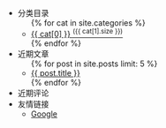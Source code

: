 <aside>
<div class="page-sidebar">
      <ul>
        <li>
          <a>分类目录</a>
          <ul class="sub-menu light">
              {% for cat in site.categories %}
                <li><a href="/categories.html#{{ cat[0] }}-ref" title="{{ cat[0] }}" rel="{{ cat[1].size }}">{{ cat[0] }} <sup>({{ cat[1].size }})</sup></a></li>
              {% endfor %}
          </ul>
        </li>
        <li>
          <a>近期文章</a>
          <ul class="sub-menu light">
            {% for post in site.posts limit: 5 %}
              <li><a href="{{ post.url }}" title="{{ post.title }}">{{ post.title }}</a></li>
            {% endfor %}
          </ul>
        </li>
        <li>
          <a>近期评论</a>
          <ul class="sub-menu light">
            <script type="text/javascript" src="http://027.disqus.com/recent_comments_widget.js?num_items=5&hide_avatars=0&avatar_size=32&excerpt_length=50">
            </script>
          </ul>
        </li>
        <li>
          <a>友情链接</a>
          <ul class="sub-menu light">
            <li><a href="http://www.google.com">Google</a></li>
          </ul>
        </li>
      </ul>
</div>
</aside>
